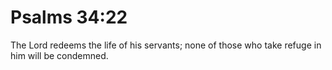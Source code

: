 # Psalms 34:22

The Lord redeems the life of his servants; none of those who take refuge in him will be condemned.
